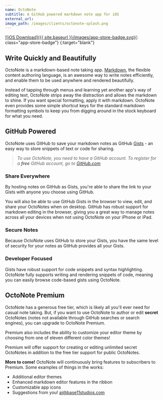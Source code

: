 ```yaml
---
name: OctoNote
subtitle: A GitHub powered markdown note app for iOS
external_url:
image_path: /images/clients/octonote-splash.png
---
```


[![iOS Download]({{ site.baseurl }}/images/app-store-badge.svg)](https://itunes.apple.com/us/app/octonote/id1433164731?ls=1&mt=8){: class="app-store-badge"}
{:target="blank"}

## Write Quickly and Beautifully

OctoNote is a markdown-based note taking app.  [Markdown](https://github.com/adam-p/markdown-here/wiki/Markdown-Cheatsheet), the flexible content authoring language, is an awesome way to write notes efficiently, and enable them to be used anywhere and rendered beautifully.

Instead of tapping through menus and learning yet another app's way of editing text, OctoNote strips away the distraction and allows the markdown to shine.  If you want special formatting, apply it with markdown. OctoNote even provides some simple shortcut keys for the standard markdown formatting symbols to keep you from digging around in the stock keyboard for what you need.

## GitHub Powered

OctoNote uses GitHub to save your markdown notes as GitHub [Gists](https://help.github.com/articles/about-gists/) - an easy way to store snippets of text or code for sharing.

> *To use OctoNote, you need to have a GitHub account.  To register for a **free** GitHub account, go to [GitHub.com](https://github.com/join)*

### Share Everywhere

By hosting notes on GitHub as Gists, you're able to share the link to your Gists with anyone you choose using GitHub.

You will also be able to use GitHub Gists in the browser to view, edit, and share your OctoNotes when on desktop.  GitHub has robust support for markdown editing in the browser, giving you a great way to manage notes across all your devices when not using OctoNote on your iPhone or iPad.

### Secure Notes

Because OctoNote uses GitHub to store your Gists, you have the same level of security for your notes as GitHub provides all your Gists.

### Developer Focused

Gists have robust support for code snippets and syntax highlighting. OctoNote fully supports writing and rendering snippets of code, meaning you can easily browse code-based gists using OctoNote.

## OctoNote Premium

OctoNote has a generous free tier, which is likely all you'll ever need for casual note taking.  But, if you want to use OctoNote to author or edit **secret** OctoNotes (notes not available through GitHub searches or search engines), you can upgrade to OctoNote Premium.

Premium also includes the ability to customize your editor theme by choosing from one of eleven different color themes!

Premium will offer support for creating or editing unlimited secret OctoNotes in addition to the free tier support for public OctoNotes.

**More to come!** OctoNote will continuously bring features to subscribers to Premium.  Some examples of things in the works:

* Additional editor themes
* Enhanced markdown editor features in the ribbon
* Customizable app icons
* Suggestions from you! [aj@base11studios.com](mailto:aj@base11studios.com)
